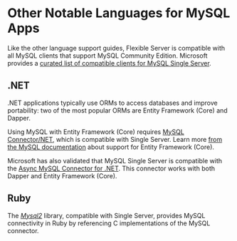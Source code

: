 # Other Notable Languages for MySQL Apps

Like the other language support guides, Flexible Server is compatible with all MySQL clients that support MySQL Community Edition. Microsoft provides a [curated list of compatible clients for MySQL Single Server](https://docs.microsoft.com/azure/mysql/concepts-compatibility).

## .NET

.NET applications typically use ORMs to access databases and improve portability: two of the most popular ORMs are Entity Framework (Core) and Dapper. 

Using MySQL with Entity Framework (Core) requires [MySQL Connector/NET](https://github.com/mysql/mysql-connector-net), which is compatible with Single Server. Learn more [from the MySQL documentation](https://dev.mysql.com/doc/connector-net/en/connector-net-entityframework-core.html) about support for Entity Framework (Core).

Microsoft has also validated that MySQL Single Server is compatible with the [Async MySQL Connector for .NET](https://github.com/mysql-net/MySqlConnector). This connector works with both Dapper and Entity Framework (Core).

## Ruby

The [*Mysql2*](https://github.com/brianmario/mysql2) library, compatible with Single Server, provides MySQL connectivity in Ruby by referencing C implementations of the MySQL connector.
